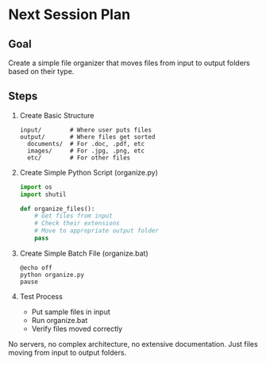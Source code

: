 # Next Session Plan

## Goal
Create a simple file organizer that moves files from input to output folders based on their type.

## Steps

1. Create Basic Structure
   ```
   input/        # Where user puts files
   output/       # Where files get sorted
     documents/  # For .doc, .pdf, etc
     images/     # For .jpg, .png, etc
     etc/        # For other files
   ```

2. Create Simple Python Script (organize.py)
   ```python
   import os
   import shutil

   def organize_files():
       # Get files from input
       # Check their extensions
       # Move to appropriate output folder
       pass
   ```

3. Create Simple Batch File (organize.bat)
   ```batch
   @echo off
   python organize.py
   pause
   ```

4. Test Process
   - Put sample files in input
   - Run organize.bat
   - Verify files moved correctly

No servers, no complex architecture, no extensive documentation. Just files moving from input to output folders.
